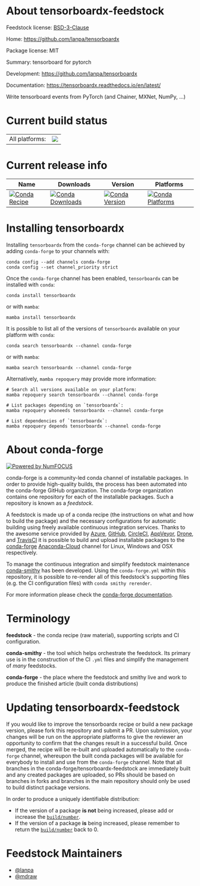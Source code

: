 About tensorboardx-feedstock
============================

Feedstock license: [BSD-3-Clause](https://github.com/conda-forge/tensorboardx-feedstock/blob/main/LICENSE.txt)

Home: https://github.com/lanpa/tensorboardx

Package license: MIT

Summary: tensorboard for pytorch

Development: https://github.com/lanpa/tensorboardx

Documentation: https://tensorboardx.readthedocs.io/en/latest/

Write tensorboard events from PyTorch (and Chainer, MXNet, NumPy, ...)


Current build status
====================


<table><tr><td>All platforms:</td>
    <td>
      <a href="https://dev.azure.com/conda-forge/feedstock-builds/_build/latest?definitionId=4386&branchName=main">
        <img src="https://dev.azure.com/conda-forge/feedstock-builds/_apis/build/status/tensorboardx-feedstock?branchName=main">
      </a>
    </td>
  </tr>
</table>

Current release info
====================

| Name | Downloads | Version | Platforms |
| --- | --- | --- | --- |
| [![Conda Recipe](https://img.shields.io/badge/recipe-tensorboardx-green.svg)](https://anaconda.org/conda-forge/tensorboardx) | [![Conda Downloads](https://img.shields.io/conda/dn/conda-forge/tensorboardx.svg)](https://anaconda.org/conda-forge/tensorboardx) | [![Conda Version](https://img.shields.io/conda/vn/conda-forge/tensorboardx.svg)](https://anaconda.org/conda-forge/tensorboardx) | [![Conda Platforms](https://img.shields.io/conda/pn/conda-forge/tensorboardx.svg)](https://anaconda.org/conda-forge/tensorboardx) |

Installing tensorboardx
=======================

Installing `tensorboardx` from the `conda-forge` channel can be achieved by adding `conda-forge` to your channels with:

```
conda config --add channels conda-forge
conda config --set channel_priority strict
```

Once the `conda-forge` channel has been enabled, `tensorboardx` can be installed with `conda`:

```
conda install tensorboardx
```

or with `mamba`:

```
mamba install tensorboardx
```

It is possible to list all of the versions of `tensorboardx` available on your platform with `conda`:

```
conda search tensorboardx --channel conda-forge
```

or with `mamba`:

```
mamba search tensorboardx --channel conda-forge
```

Alternatively, `mamba repoquery` may provide more information:

```
# Search all versions available on your platform:
mamba repoquery search tensorboardx --channel conda-forge

# List packages depending on `tensorboardx`:
mamba repoquery whoneeds tensorboardx --channel conda-forge

# List dependencies of `tensorboardx`:
mamba repoquery depends tensorboardx --channel conda-forge
```


About conda-forge
=================

[![Powered by
NumFOCUS](https://img.shields.io/badge/powered%20by-NumFOCUS-orange.svg?style=flat&colorA=E1523D&colorB=007D8A)](https://numfocus.org)

conda-forge is a community-led conda channel of installable packages.
In order to provide high-quality builds, the process has been automated into the
conda-forge GitHub organization. The conda-forge organization contains one repository
for each of the installable packages. Such a repository is known as a *feedstock*.

A feedstock is made up of a conda recipe (the instructions on what and how to build
the package) and the necessary configurations for automatic building using freely
available continuous integration services. Thanks to the awesome service provided by
[Azure](https://azure.microsoft.com/en-us/services/devops/), [GitHub](https://github.com/),
[CircleCI](https://circleci.com/), [AppVeyor](https://www.appveyor.com/),
[Drone](https://cloud.drone.io/welcome), and [TravisCI](https://travis-ci.com/)
it is possible to build and upload installable packages to the
[conda-forge](https://anaconda.org/conda-forge) [Anaconda-Cloud](https://anaconda.org/)
channel for Linux, Windows and OSX respectively.

To manage the continuous integration and simplify feedstock maintenance
[conda-smithy](https://github.com/conda-forge/conda-smithy) has been developed.
Using the ``conda-forge.yml`` within this repository, it is possible to re-render all of
this feedstock's supporting files (e.g. the CI configuration files) with ``conda smithy rerender``.

For more information please check the [conda-forge documentation](https://conda-forge.org/docs/).

Terminology
===========

**feedstock** - the conda recipe (raw material), supporting scripts and CI configuration.

**conda-smithy** - the tool which helps orchestrate the feedstock.
                   Its primary use is in the construction of the CI ``.yml`` files
                   and simplify the management of *many* feedstocks.

**conda-forge** - the place where the feedstock and smithy live and work to
                  produce the finished article (built conda distributions)


Updating tensorboardx-feedstock
===============================

If you would like to improve the tensorboardx recipe or build a new
package version, please fork this repository and submit a PR. Upon submission,
your changes will be run on the appropriate platforms to give the reviewer an
opportunity to confirm that the changes result in a successful build. Once
merged, the recipe will be re-built and uploaded automatically to the
`conda-forge` channel, whereupon the built conda packages will be available for
everybody to install and use from the `conda-forge` channel.
Note that all branches in the conda-forge/tensorboardx-feedstock are
immediately built and any created packages are uploaded, so PRs should be based
on branches in forks and branches in the main repository should only be used to
build distinct package versions.

In order to produce a uniquely identifiable distribution:
 * If the version of a package **is not** being increased, please add or increase
   the [``build/number``](https://docs.conda.io/projects/conda-build/en/latest/resources/define-metadata.html#build-number-and-string).
 * If the version of a package **is** being increased, please remember to return
   the [``build/number``](https://docs.conda.io/projects/conda-build/en/latest/resources/define-metadata.html#build-number-and-string)
   back to 0.

Feedstock Maintainers
=====================

* [@lanpa](https://github.com/lanpa/)
* [@mdraw](https://github.com/mdraw/)


